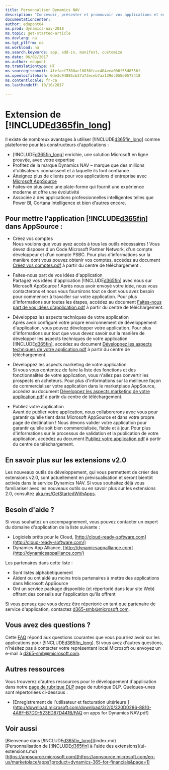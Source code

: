 ```yaml
---
title: Personnaliser Dynamics NAV
description: "Concevoir, présenter et promouvoir vos applications et extensions pour Dynamics NAV."
documentationcenter: 
author: edupont04
ms.prod: dynamics-nav-2018
ms.topic: get-started-article
ms.devlang: na
ms.tgt_pltfrm: na
ms.workload: na
ms.search.keywords: app, add-in, manifest, customize
ms.date: 06/02/2017
ms.author: edupont
ms.translationtype: HT
ms.sourcegitcommit: 4fefaef7380ac10836fcac404eea006f55d8556f
ms.openlocfilehash: 6de3c94885cb37a73eceb7aa139dc055e0575418
ms.contentlocale: fr-ca
ms.lasthandoff: 10/16/2017

---
```

# <a name="extending-included365finlongincludesd365finlongmdmd"></a>Extension de [!INCLUDE[d365fin_long](includes/d365fin_long_md.md)]
Il existe de nombreux avantages à utiliser [!INCLUDE[d365fin_long](includes/d365fin_long_md.md)] comme plateforme pour les constructeurs d'applications :

* [!INCLUDE[d365fin_long](includes/d365fin_long_md.md)] enrichie, une solution Microsoft en ligne prouvée, avec votre expertise  
* Profitez de la marque Dynamics NAV – marque que des millions d'utilisateurs connaissent et à laquelle ils font confiance  
* Atteignez plus de clients pour vos applications d'entreprise avec [Microsoft AppSource](https://appsource.microsoft.com/)  
* Faites-en plus avec une plate-forme qui fournit une expérience moderne et offre une évolutivité  
* Associée à des applications professionnelles intelligentes telles que Power BI, Cortana Intelligence et bien d'autres encore.  

## <a name="to-bring-your-included365finincludesd365finmdmd-app-into-appsource"></a>Pour mettre l'application [!INCLUDE[d365fin](includes/d365fin_md.md)] dans AppSource :
+ Créez vos comptes  
Nous voulons que vous ayez accès à tous les outils nécessaires ! Vous devez disposer d'un Code Microsoft Partner Network, d'un compte développeur et d'un compte PSBC.
Pour plus d'informations sur la manière dont vous pouvez obtenir vos comptes, accédez au document [Créez vos comptes.pdf](https://go.microsoft.com/fwlink/?linkid=841514) à partir du centre de téléchargement .

+ Faites-nous part de vos idées d'application  
Partagez vos idées d'application [!INCLUDE[d365fin](includes/d365fin_md.md)] avec nous sur Microsoft AppSource ! Après nous avoir envoyé votre idée, nous vous contacterons et nous vous fournirons tout ce dont vous avez besoin pour commencer à travailler sur votre application.
Pour plus d'informations sur toutes les étapes, accédez au document [Faites-nous part de vos idées d'application.pdf](https://go.microsoft.com/fwlink/?linkid=841515) à partir du centre de téléchargement.

+ Développez les aspects techniques de votre application    
Après avoir configuré votre propre environnement de développement d'application, vous pouvez développer votre application.
Pour plus d'informations sur tout que vous devez savoir sur la manière de développer les aspects techniques de votre application [!INCLUDE[d365fin](includes/d365fin_md.md)], accédez au document [Développez les aspects techniques de votre application.pdf](https://go.microsoft.com/fwlink/?linkid=841516) à partir du centre de téléchargement.

+ Développez les aspects marketing de votre application  
Si vous vous contentez de faire la liste des fonctions et des fonctionnalités de votre application, vous n'allez pas convertir les prospects en acheteurs. Pour plus d'informations sur la meilleure façon de commercialiser votre application dans le marketplace AppSource, accédez au document [Développez les aspects marketing de votre application.pdf](https://go.microsoft.com/fwlink/?linkid=841518) à partir du centre de téléchargement.

+ Publiez votre application  
Avant de publier votre application, nous collaborerons avec vous pour garantir qu'elle tient dans Microsoft AppSource et dans votre propre page de destination ! Nous devons valider votre application pour garantir qu'elle soit bien commercialisée, fiable et à jour.
Pour plus d'informations sur le processus de validation et la publication de votre application, accédez au document [Publiez votre application.pdf](https://go.microsoft.com/fwlink/?linkid=841517) à partir du centre de téléchargement.

## <a name="learn-more-about-extensions-v20"></a>En savoir plus sur les extensions v2.0
Les nouveaux outils de développement, qui vous permettent de créer des extensions v2.0, sont actuellement en prévisualisation et seront bientôt activés dans le service Dynamics NAV. Si vous souhaitez déjà vous familiariser avec les nouveaux outils ou en savoir plus sur les extensions 2.0, consultez [aka.ms/GetStartedWithApps](http://aka.ms/GetStartedWithApps).  

## <a name="need-help"></a>Besoin d'aide ?
Si vous souhaitez un accompagnement, vous pouvez contacter un expert du domaine d'application de la liste suivante :

* Logiciels prêts pour le Cloud, [http://cloud-ready-software.com](http://cloud-ready-software.com/)  
* Dynamics App Alliance, [http://dynamicsappalliance.com](http://dynamicsappalliance.com/)

Les partenaires dans cette liste :

* Sont listés alphabétiquement  
* Aident ou ont aidé au moins trois partenaires à mettre des applications dans Microsoft AppSource  
* Ont un service packagé disponible (et répertorié dans leur site Web) offrant des conseils sur l'application qu'ils offrent  

Si vous pensez que vous devez être répertorié en tant que partenaire de service d'application, contactez [d365-smb@microsoft.com](mailto:d365-smb@microsoft.com).

## <a name="questions"></a>Vous avez des questions ?
Cette [FAQ](https://go.microsoft.com/fwlink/?linkid=841520) répond aux questions courantes que vous pourriez avoir sur les applications pour [!INCLUDE[d365fin_long](includes/d365fin_long_md.md)]. Si vous avez d'autres questions, n'hésitez pas à contacter votre représentant local Microsoft ou envoyez un e-mail à [d365-smb@microsoft.com](mailto:d365-smb@microsoft.com).

## <a name="further-resources"></a>Autres ressources
Vous trouverez d'autres ressources pour le développement d'application dans notre [page de rubrique DLP](https://mbspartner.microsoft.com/BFI/Topic/76) page de rubrique DLP. Quelques-unes sont répertoriées ci-dessous :
-   [Enregistrement de l'utilisateur et facturation ultérieure ](http://download.microsoft.com/download/3/2/0/320D0286-8810-4A8F-B7DD-523ED87D441B/FAQ on apps for Dynamics NAV.pdf)



## <a name="see-also"></a>Voir aussi
[Bienvenue dans [!INCLUDE[d365fin_long](includes/d365fin_long_md.md)]](index.md)  
[Personnalisation de [!INCLUDE[d365fin](includes/d365fin_md.md)] à l'aide des extensions](ui-extensions.md)  
[https://appsource.microsoft.com](https://appsource.microsoft.com/en-us/marketplace/apps?product=dynamics-365-for-financials&page=1)

